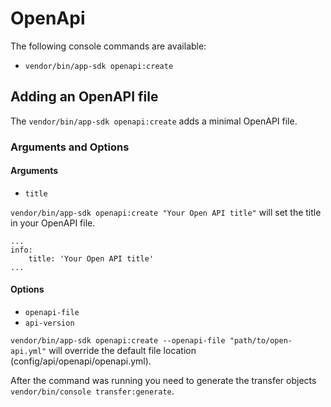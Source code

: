 # OpenApi

The following console commands are available:

- `vendor/bin/app-sdk openapi:create`

## Adding an OpenAPI file

The `vendor/bin/app-sdk openapi:create` adds a minimal OpenAPI file.

### Arguments and Options

#### Arguments

- `title`

`vendor/bin/app-sdk openapi:create "Your Open API title"` will set the title in your OpenAPI file.

```
...
info:
    title: 'Your Open API title'
...
```

#### Options

- `openapi-file`
- `api-version`

`vendor/bin/app-sdk openapi:create --openapi-file "path/to/open-api.yml"` will override the default file location (config/api/openapi/openapi.yml).


After the command was running you need to generate the transfer objects `vendor/bin/console transfer:generate`.